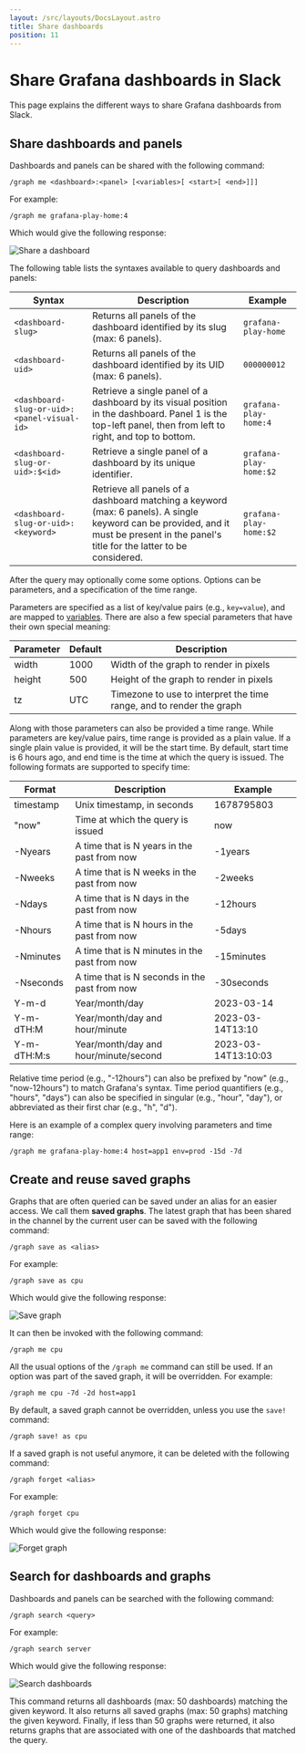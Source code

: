 ```yaml
---
layout: /src/layouts/DocsLayout.astro
title: Share dashboards
position: 11
---
```


# Share Grafana dashboards in Slack

This page explains the different ways to share Grafana dashboards from Slack.

## Share dashboards and panels

Dashboards and panels can be shared with the following command:

```
/graph me <dashboard>:<panel> [<variables>[ <start>[ <end>]]]
```

For example:

```
/graph me grafana-play-home:4
```

Which would give the following response:

![Share a dashboard](/images/graph-me.png)

The following table lists the syntaxes available to query dashboards and panels:

| Syntax | Description | Example |
|--------|-------------|---------|
| `<dashboard-slug>` | Returns all panels of the dashboard identified by its slug (max: 6 panels). | `grafana-play-home` |
| `<dashboard-uid>` | Returns all panels of the dashboard identified by its UID (max: 6 panels). | `000000012` |
| `<dashboard-slug-or-uid>:<panel-visual-id>` | Retrieve a single panel of a dashboard by its visual position in the dashboard. Panel 1 is the top-left panel, then from left to right, and top to bottom. | `grafana-play-home:4` |
| `<dashboard-slug-or-uid>:$<id>` | Retrieve a single panel of a dashboard by its unique identifier. | `grafana-play-home:$2` |
| `<dashboard-slug-or-uid>:<keyword>` | Retrieve all panels of a dashboard matching a keyword (max: 6 panels). A single keyword can be provided, and it must be present in the panel's title for the latter to be considered. | `grafana-play-home:$2` |

After the query may optionally come some options.
Options can be parameters, and a specification of the time range.

Parameters are specified as a list of key/value pairs (e.g., `key=value`), and are mapped to [variables](https://grafana.com/docs/grafana/latest/dashboards/variables/).
There are also a few special parameters that have their own special meaning:

| Parameter | Default | Description |
|-----------|---------|-------------|
| width     | 1000    | Width of the graph to render in pixels |
| height    | 500     | Height of the graph to render in pixels |
| tz        | UTC     | Timezone to use to interpret the time range, and to render the graph |

Along with those parameters can also be provided a time range.
While parameters are key/value pairs, time range is provided as a plain value.
If a single plain value is provided, it will be the start time.
By default, start time is 6 hours ago, and end time is the time at which the query is issued.
The following formats are supported to specify time:

| Format | Description | Example |
|--------|-------------|---------|
| timestamp | Unix timestamp, in seconds | 1678795803 |
| "now" | Time at which the query is issued | now |
| -Nyears | A time that is N years in the past from now | -1years |
| -Nweeks | A time that is N weeks in the past from now | -2weeks |
| -Ndays | A time that is N days in the past from now | -12hours |
| -Nhours | A time that is N hours in the past from now | -5days |
| -Nminutes | A time that is N minutes in the past from now | -15minutes |
| -Nseconds | A time that is N seconds in the past from now | -30seconds |
| Y-m-d | Year/month/day | 2023-03-14 |
| Y-m-dTH:M | Year/month/day and hour/minute | 2023-03-14T13:10 |
| Y-m-dTH:M:s | Year/month/day and hour/minute/second | 2023-03-14T13:10:03 |

Relative time period (e.g., "-12hours") can also be prefixed by "now" (e.g., "now-12hours") to match Grafana's syntax.
Time period quantifiers (e.g., "hours", "days") can also be specified in singular (e.g., "hour", "day"), or abbreviated as their first char (e.g., "h", "d").

Here is an example of a complex query involving parameters and time range:

```
/graph me grafana-play-home:4 host=app1 env=prod -15d -7d
```

## Create and reuse saved graphs

Graphs that are often queried can be saved under an alias for an easier access.
We call them **saved graphs**.
The latest graph that has been shared in the channel by the current user can be saved with the following command:

```
/graph save as <alias>
```

For example:

```
/graph save as cpu
```

Which would give the following response:

![Save graph](/images/graph-save.png)

It can then be invoked with the following command:

```
/graph me cpu
```

All the usual options of the `/graph me` command can still be used.
If an option was part of the saved graph, it will be overridden.
For example:

```
/graph me cpu -7d -2d host=app1
```

By default, a saved graph cannot be overridden, unless you use the `save!` command:

```
/graph save! as cpu
```

If a saved graph is not useful anymore, it can be deleted with the following command:

```
/graph forget <alias>
```

For example:

```
/graph forget cpu
```

Which would give the following response:

![Forget graph](/images/graph-forget.png)

## Search for dashboards and graphs

Dashboards and panels can be searched with the following command:

```
/graph search <query>
```

For example:

```
/graph search server
```

Which would give the following response:

![Search dashboards](/images/graph-search.png)

This command returns all dashboards (max: 50 dashboards) matching the given keyword.
It also returns all saved graphs (max: 50 graphs) matching the given keyword.
Finally, if less than 50 graphs were returned, it also returns graphs that are associated with one of the dashboards that matched the query.